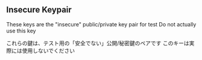 Insecure Keypair
-------------------------

These keys are the "insecure" public/private key pair for test
Do not actually use this key

これらの鍵は、テスト用の「安全でない」公開/秘密鍵のペアです
このキーは実際には使用しないでください
